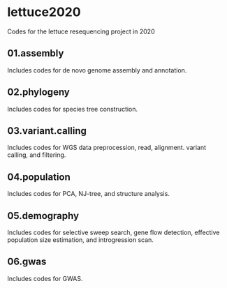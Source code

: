 # lettuce2020
Codes for the lettuce resequencing project in 2020

## 01.assembly
Includes codes for de novo genome assembly and annotation.

## 02.phylogeny
Includes codes for species tree construction.
## 03.variant.calling
Includes codes for WGS data preprocession, read, alignment. variant calling, and filtering.

## 04.population
Includes codes for PCA, NJ-tree, and structure analysis.

## 05.demography
Includes codes for selective sweep search, gene flow detection, effective population size estimation, and introgression scan.

## 06.gwas
Includes codes for GWAS.
